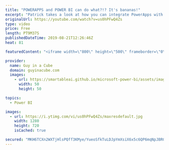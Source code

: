 ```yaml
---
title: "POWERAPPS and POWER BI can do what?!? It's bananas!"
excerpt: "Patrick takes a look at how you can integrate PowerApps with Power BI to get a bananas experience. Updating the PowerApp does something special with the Power BI report.  Create a PowerApp: https://docs.microsoft.com/powerapps/maker/  PowerApps custom visual: https://docs.microsoft.com/powerapps/maker/canvas-apps/powerapps-custom-visual"
originalUrl: https://youtube.com/watch?v=us0hPFwQ4Zs
type: video
price: Free
length: PT9M37S
publishedDateTime: 2019-08-21T12:26:46Z
heat: 81

featuredContent: "<iframe width=\"800\" height=\"500\" frameborder=\"0\" src=\"https://www.youtube.com/embed/us0hPFwQ4Zs\" allow=\"accelerometer; autoplay; encrypted-media; gyroscope; picture-in-picture\" allowfullscreen></iframe>"

provider:
  name: Guy in a Cube
  domain: guyinacube.com
  images:
    - url: https://smartableai.github.io/microsoft-power-bi/assets/images/organizations/guyinacube.com-50x50.jpg
      width: 50
      height: 50

topics:
  - Power BI

images:
  - url: https://i.ytimg.com/vi/us0hPFwQ4Zs/maxresdefault.jpg
    width: 1280
    height: 720
    isCached: true

secured: "MKH6TCXn2WXTjHlsPQff3KMye/YueoSfkTuLDJpYmXsiX6x5c6QP6mqNpJBRGoXGxVcdCouiw7aeBNN/98RVuYgHTreXwndDz+cwdUB9nLbkDduSzQjk1U8J/ENT3NNvr6HYYclizpfeEKHhY3Vs4NxqhJOZAYn7YNwrTk3ZE6cLeOWMoHXVyZ0U0XOD/oMrb/eS4ua90OPfqcWm02E3Q/2i6+XL0n68wL9On1yOXg4+HkJjjPDjrqOeD4TiiH5soIGieVSuNxYjCwbA33M8bZCrkbYPwSEkOpt/7BidnnPysS64sP/TdrLsaLereLaC/diOceI/eVtbtr+YHP3O9xugfUUCbL6a1pUBOpxCTcKtqcLT1SnQDX+tQ6mZ3lW3s9HyR5rll1exkfL2tfAwuli5xzOqz9VtZ+WMjM/ms4FxnD0/EZWZ1zUG7CbDlJj0;DU2+6jBPtRuLM+La/ASW3A=="
---
```


